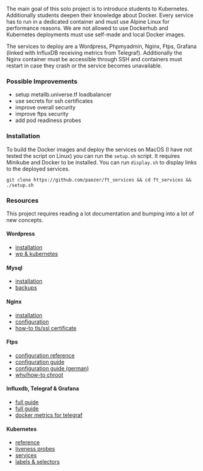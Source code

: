 The main goal of this solo project is to introduce students to Kubernetes. Additionally students deepen their knowledge about Docker. Every service has to run in a dedicated container and must use Alpine Linux for performance reasons. We are not allowed to use Dockerhub and Kubernetes deployments must use self-made and local Docker images.

The services to deploy are a Wordpress, Phpmyadmin, Nginx, Ftps, Grafana (linked with InfluxDB receiving metrics from Telegraf). Additionally the Nginx container must be accessible through SSH and containers must restart in case they crash or the service becomes unavailable.

### Possible Improvements
* setup metallb.universe.tf loadbalancer
* use secrets for ssh certificates
* improve overall security
* improve ftps security
* add pod readiness probes

### Installation
To build the Docker images and deploy the services on MacOS (I have not tested the script on Linux) you can run the `setup.sh` script. It requires Minikube and Docker to be installed. You can run `display.sh` to display links to the deployed services.

`git clone https://github.com/paozer/ft_services && cd ft_services && ./setup.sh`

### Resources
This project requires reading a lot documentation and bumping into a lot of new concepts.

#### Wordpress
* [installation](https://wiki.alpinelinux.org/wiki/WordPress)
* [wp & kubernetes](https://vinta.ws/code/setup-scalable-wordpress-sites-on-kubernetes.html)

#### Mysql
* [installation](https://wiki.alpinelinux.org/wiki/Production_DataBases_:_mysql)
* [backups](https://dev.mysql.com/doc/refman/5.7/en/mysqldump.html)

#### Nginx
* [installation](https://wiki.alpinelinux.org/wiki/Nginx_with_PHP)
* [configuration](https://nginx.org/en/docs/http/configuring_https_servers.html)
* [how-to tls/ssl certificate](https://www.humankode.com/ssl/create-a-selfsigned-certificate-for-nginx-in-5-minutes)

#### Ftps
* [configuration reference](https://linux.die.net/man/5/vsftpd.conf)
* [configuration guide](https://www.digitalocean.com/community/tutorials/how-to-configure-vsftpd-to-use-ssl-tls-on-a-centos-vps)
* [configuration guide (german)](https://www.netcup-wiki.de/wiki/VSFTPD_Installation_und_Einrichtung)
* [why/how-to chroot](https://linuxhint.com/vsftpd_chroot_home_dir/)

#### Influxdb, Telegraf & Grafana
* [full guide](https://aperogeek.fr/monitoring-docker-with-telegraf-influxdb-and-grafana/)
* [full guide](https://octoperf.com/blog/2019/09/19/kraken-kubernetes-influxdb-grafana-telegraf)
* [docker metrics for telegraf](https://github.com/influxdata/telegraf/tree/release-1.9/plugins/inputs/docker)

#### Kubernetes
* [reference](https://kubernetes.io/docs/)
* [liveness probes](https://kubernetes.io/docs/tasks/configure-pod-container/configure-liveness-readiness-startup-probes/)
* [services](https://matthewpalmer.net/kubernetes-app-developer/articles/service-kubernetes-example-tutorial.html)
* [labels & selectors](https://medium.com/@zwhitchcox/matchlabels-labels-and-selectors-explained-in-detail-for-beginners-d421bdd05362)
